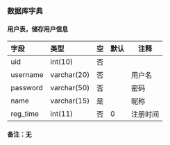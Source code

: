 ### 数据库字典

#### 用户表，储存用户信息

| 字段 | 类型 | 空 | 默认 | 注释 |
| :--- | :--- | :--- | --- | --- |
| uid | int\(10\) | 否 |  |  |
| username | varchar\(20\) | 否 |  | 用户名 |
| password | varchar\(50\) | 否 |  | 密码 |
| name | varchar\(15\) | 是 |  | 昵称 |
| reg\_time | int\(11\) | 否 | 0 | 注册时间 |

#### 备注：无



